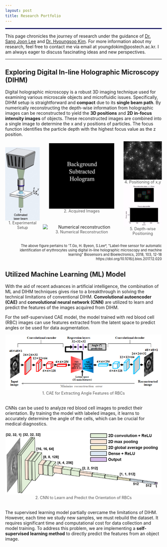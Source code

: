 ```yaml
---
layout: post
title: Research Portfolio
---
```


<hr style='border : 1.5px solid navy;'>

<div class="message">
This page chronicles the journey of research under the guidance of <a href="https://me.postech.ac.kr/page/professor13_en">Dr. Sang Joon Lee</a> and <a href="https://hyoungsookimm.wixsite.com/filkaist">Dr. Hyoungsoo Kim</a>. For more information about my research, feel free to contact me via email at youngdokim@postech.ac.kr. I am always eager to discuss fascinating ideas and new perspectives.
</div>

<hr>

<h2> Exploring Digital In-line Holographic Microscopy (DIHM) </h2>

Digital holographic microscopy is a robust 3D imaging technique used for examining various microscale objects and microfluidic issues. Specifically, DIHM setup is straightforward and <strong>compact</strong> due to its <strong>single beam path</strong>. By numerically reconstructing the depth-wise information from holographic images can be reconstructed to yield the <strong>3D positions</strong> and <strong>2D in-focus intensity images</strong> of objects. These reconstructed images are combined into a single image to determine the x and y positions of particles. The focus function identifies the particle depth with the highest focus value as the z position.


<div style="display: flex; align-items: center;gap: 10px;">
  <figure style="margin: 0; text-align: center;">
    <img src="/Research/figures/DIHMsetup.png" alt="Experimental setup" style="width: 250px; height: auto; display: block; margin: 0 auto;">
    <figcaption style="font-size: 0.9em; color: #555;">1. Experimental Setup</figcaption>
  </figure>
  <div style="display: flex; flex-direction: column;gap: 35px;">
    <figure style="margin: 0; text-align: center;">
      <img src="/Research/figures/image3.gif" alt="Acquired images" style="width: 210px; height: auto; margin-bottom: 30px; display: block; margin: 0 auto;">
      <figcaption style="font-size: 0.9em; color: #555;">2. Acquired Images</figcaption>
    </figure>
    <figure style="margin: 0; text-align: center;">
      <img src="/Research/figures/image5.gif" alt="Numerical reconstruction" style="width: 250px; height: auto; display: block; margin: 0 auto;">
      <figcaption style="font-size: 0.9em; color: #555;">3. Numerical Reconstruction</figcaption>
    </figure>
  </div>
  <div style="display: flex; flex-direction: column;gap: 0px;">
    <figure style="margin: 0; text-align: center;">
      <img src="/Research/figures/image6.jpeg" alt="Positioning of x,y" style="width: 185px; height: auto; margin-bottom: 10px; display: block; margin: 0 auto;">
      <figcaption style="font-size: 0.9em; color: #555;">4. Positioning of x,y</figcaption>
    </figure>
    <figure style="margin: 0; text-align: center;">
      <img src="/Research/figures/image8.gif" alt="Depth-wise Positioning" style="width: 275px; height: auto; display: block; margin: 0 auto;">
      <figcaption style="font-size: 0.9em; color: #555;">5. Depth-wise Positioning</figcaption>
    </figure>
  </div>
</div>

<p style="font-size: 0.8em; text-align: right;"><br>The above figure pertains to 'T.Go, H. Byeon, S.Lee*, "Label-free sensor for automatic identification of erythrocytes using digital in-line holographic microscopy and machine learning" Biosensors and Bioelectronics, 2018, 103, 12-18 https://doi.org/10.1016/j.bios.2017.12.020</p>

<h2> Utilized Machine Learning (ML) Model </h2>

With the aid of recent advances in artificial intelligence, the combination of ML and DIHM techniques gives rise to a breakthrough in solving the technical limitations of conventional DIHM. <strong>Convolutional autoencoder (CAE)</strong> and <strong>convolutional neural network (CNN)</strong> are utilized to learn and predict the features of the images acquired from DIHM.

For the self-supervised CAE model, the model trained with red blood cell (RBC) images can use features extracted from the latent space to predict angles or be used for data augmentation.
<figure style="margin: 0; text-align: center;">
  <img src="/Research/figures/AI1.png" alt= "CAE model">
  <figcaption style="font-size: 0.9em; color: #555;">1. CAE for Extracting Angle Features of RBCs </figcaption>
</figure>


<br>CNNs can be used to analyze red blood cell images to predict their orientation. By training the model with labeled images, it learns to accurately determine the angle of the cells, which can be crucial for medical diagnostics.

<figure style="margin: 0; text-align: center;">
  <img src="/Research/figures/AI2.png" alt= "CNN model">
  <figcaption style="font-size: 0.9em; color: #555;">2. CNN to Learn and Predict the Orientation of RBCs</figcaption>
</figure>

<br>The supervised learning model partially overcame the limitations of DIHM. However, each time we study new samples, we must rebuild the dataset. It requires significant time and computational cost for data collection and model training. To address this problem, we are implementing a <strong>self-supervised learning method</strong> to directly predict the features from an object image.
